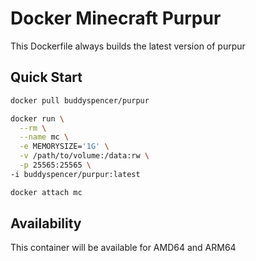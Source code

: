 # Docker Minecraft Purpur
This Dockerfile always builds the latest version of purpur

## Quick Start
```sh
docker pull buddyspencer/purpur
```

```sh
docker run \
  --rm \
  --name mc \
  -e MEMORYSIZE='1G' \
  -v /path/to/volume:/data:rw \
  -p 25565:25565 \
-i buddyspencer/purpur:latest
```
```sh
docker attach mc
```

## Availability
This container will be available for AMD64 and ARM64
